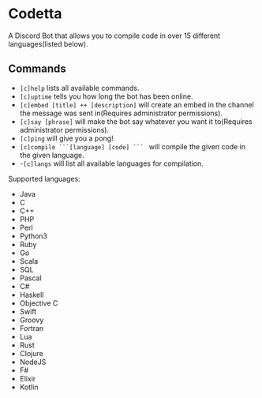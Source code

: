 # Codetta
A Discord Bot that allows you to compile code in over 15 different languages(listed below).
## Commands
- ``[c]help`` lists all available commands.
- ``[c]uptime`` tells you how long the bot has been online.
- ``[c]embed [title] ++ [description]`` will create an embed in the channel the message was sent in(Requires administrator permissions).
- ``[c]say [phrase]`` will make the bot say whatever you want it to(Requires administrator permissions).
- ``[c]ping`` will give you a pong!
- ``[c]compile ```[language] [code] ``` `` will compile the given code in the given language.
- -``[c]langs`` will list all available languages for compilation.

Supported languages:
- Java
- C
- C++
- PHP
- Perl
- Python3
- Ruby
- Go
- Scala
- SQL
- Pascal
- C#
- Haskell
- Objective C
- Swift
- Groovy
- Fortran
- Lua
- Rust
- Clojure
- NodeJS
- F#
- Elixir
- Kotlin
